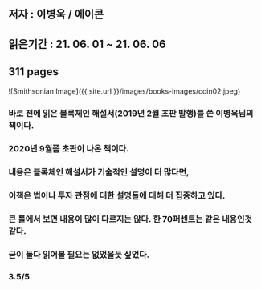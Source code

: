 ## 저자 : 이병욱  / 에이콘

## 읽은기간 : 21. 06. 01 ~ 21. 06. 06

## 311 pages

![Smithsonian Image]({{ site.url }}/images/books-images/coin02.jpeg)

### 바로 전에 읽은 블록체인 해설서(2019년 2월 초판 발행)를 쓴 이병욱님의 책이다.

### 2020년 9월쯤 초판이 나온 책이다. 

### 내용은 블록체인 해설서가 기술적인 설명이 더 많다면,

### 이책은 법이나 투자 관점에 대한 설명들에 대해 더 집중하고 있다.

### 큰 틀에서 보면 내용이 많이 다르지는 않다. 한 70퍼센트는 같은 내용인것 같다. 

### 굳이 둘다 읽어볼 필요는 없었을듯 싶었다. 

### 3.5/5
